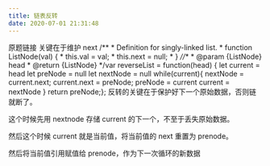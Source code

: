 ```yaml
---
title: 链表反转
date: 2020-07-01 21:31:48
---
```


原题链接 关键在于维护 next /** * Definition for singly-linked list. * function ListNode(val) { * this.val = val; * this.next = null; * } *//** * @param {ListNode} head * @return {ListNode} */var reverseList = function(head) { let current = head let preNode = null let nextNode = null while(current){ nextNode = current.next; current.next = preNode; preNode = current current = nextNode } return preNode;}; 反转的关键在于保护好下一个原始数据，否则链就断了。

这个时候先用 nextnode 存储 current 的下一个，不至于丢失原始数据。

然后这个时候 current 就是当前值，将当前值的 next 重置为 prenode。

然后将当前值引用赋值给 prenode，作为下一次循环的新数据
